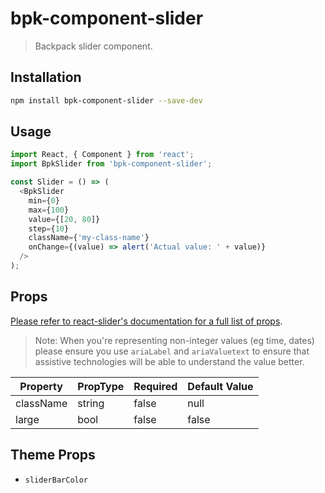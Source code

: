 # bpk-component-slider

> Backpack slider component.

## Installation

```sh
npm install bpk-component-slider --save-dev
```

## Usage

```js
import React, { Component } from 'react';
import BpkSlider from 'bpk-component-slider';

const Slider = () => (
  <BpkSlider
    min={0}
    max={100}
    value={[20, 80]}
    step={10}
    className={'my-class-name'}
    onChange={(value) => alert('Actual value: ' + value)}
  />
);

```

## Props

[Please refer to react-slider's documentation for a full list of props](https://zillow.github.io/react-slider/).

> Note: When you're representing non-integer values (eg time, dates) please ensure you use `ariaLabel` and `ariaValuetext` to ensure that assistive technologies will be able to understand the value better.

| Property                 | PropType                      | Required | Default Value |
| ------------------------ | ----------------------------- | -------- | ------------- |
| className                | string                        | false    | null          |
| large                    | bool                          | false    | false         |

## Theme Props

* `sliderBarColor`
